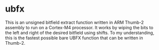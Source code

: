 # ubfx
This is an unsigned bitfield extract function written in ARM Thumb-2 assembly to run on a Cortex-M4 processor. It works by wiping the bits to the left and right of the desired bitfield using shifts. To my understanding, this is the fastest possible bare UBFX function that can be written in Thumb-2.
